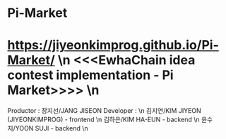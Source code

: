 # Pi-Market
https://jiyeonkimprog.github.io/Pi-Market/ \n
<<<EwhaChain idea contest implementation - Pi Market>>>> \n
========================================================
Productor : 장지선/JANG JISEON
Developer : \n
 김지연/KIM JIYEON (JIYEONKIMPROG) - frontend \n
 김하은/KIM HA-EUN - backend \n 
 윤수지/YOON SUJI - backend \n
 
 
